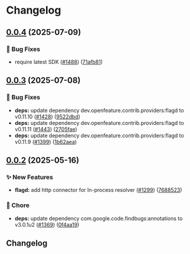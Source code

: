# Changelog

## [0.0.4](https://github.com/open-feature/java-sdk-contrib/compare/dev.openfeature.contrib.tools.flagdhttpconnector-v0.0.3...dev.openfeature.contrib.tools.flagdhttpconnector-v0.0.4) (2025-07-09)


### 🐛 Bug Fixes

* require latest SDK ([#1488](https://github.com/open-feature/java-sdk-contrib/issues/1488)) ([71afb81](https://github.com/open-feature/java-sdk-contrib/commit/71afb81703bc2a5350ab967e478c527469fdb5d2))

## [0.0.3](https://github.com/open-feature/java-sdk-contrib/compare/dev.openfeature.contrib.tools.flagdhttpconnector-v0.0.2...dev.openfeature.contrib.tools.flagdhttpconnector-v0.0.3) (2025-07-08)


### 🐛 Bug Fixes

* **deps:** update dependency dev.openfeature.contrib.providers:flagd to v0.11.10 ([#1428](https://github.com/open-feature/java-sdk-contrib/issues/1428)) ([9522dbd](https://github.com/open-feature/java-sdk-contrib/commit/9522dbd3300f70962f9b60399c927b61e80186e0))
* **deps:** update dependency dev.openfeature.contrib.providers:flagd to v0.11.11 ([#1443](https://github.com/open-feature/java-sdk-contrib/issues/1443)) ([2705fae](https://github.com/open-feature/java-sdk-contrib/commit/2705fae23b48e109438d46e91103430ca01e3800))
* **deps:** update dependency dev.openfeature.contrib.providers:flagd to v0.11.9 ([#1399](https://github.com/open-feature/java-sdk-contrib/issues/1399)) ([1b62aea](https://github.com/open-feature/java-sdk-contrib/commit/1b62aea7eab20efbe706abac299092c19c2bd76a))

## [0.0.2](https://github.com/open-feature/java-sdk-contrib/compare/dev.openfeature.contrib.tools.flagdhttpconnector-v0.0.1...dev.openfeature.contrib.tools.flagdhttpconnector-v0.0.2) (2025-05-16)


### ✨ New Features

* **flagd:** add http connector for In-process resolver ([#1299](https://github.com/open-feature/java-sdk-contrib/issues/1299)) ([7688523](https://github.com/open-feature/java-sdk-contrib/commit/7688523669dd6f63cccf85a80bd1330a0c5d501f))


### 🧹 Chore

* **deps:** update dependency com.google.code.findbugs:annotations to v3.0.1u2 ([#1369](https://github.com/open-feature/java-sdk-contrib/issues/1369)) ([0f4aa19](https://github.com/open-feature/java-sdk-contrib/commit/0f4aa19ae359029e27b1ec0a9468bbfa347b0d78))

## Changelog
